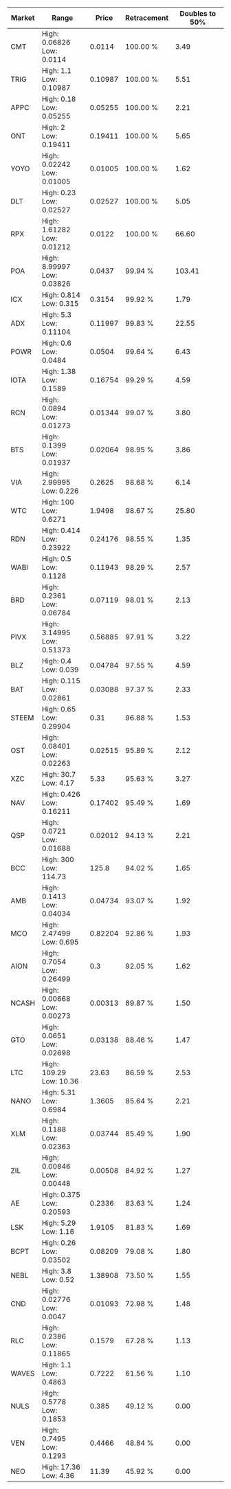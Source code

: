 | Market | Range | Price| Retracement | Doubles to 50% |
| --- | --- | --- | --- | --- |
| CMT | High: 0.06826<br />Low: 0.0114 | 0.0114 | 100.00 % | 3.49 |
| TRIG | High: 1.1<br />Low: 0.10987 | 0.10987 | 100.00 % | 5.51 |
| APPC | High: 0.18<br />Low: 0.05255 | 0.05255 | 100.00 % | 2.21 |
| ONT | High: 2<br />Low: 0.19411 | 0.19411 | 100.00 % | 5.65 |
| YOYO | High: 0.02242<br />Low: 0.01005 | 0.01005 | 100.00 % | 1.62 |
| DLT | High: 0.23<br />Low: 0.02527 | 0.02527 | 100.00 % | 5.05 |
| RPX | High: 1.61282<br />Low: 0.01212 | 0.0122 | 100.00 % | 66.60 |
| POA | High: 8.99997<br />Low: 0.03826 | 0.0437 | 99.94 % | 103.41 |
| ICX | High: 0.814<br />Low: 0.315 | 0.3154 | 99.92 % | 1.79 |
| ADX | High: 5.3<br />Low: 0.11104 | 0.11997 | 99.83 % | 22.55 |
| POWR | High: 0.6<br />Low: 0.0484 | 0.0504 | 99.64 % | 6.43 |
| IOTA | High: 1.38<br />Low: 0.1589 | 0.16754 | 99.29 % | 4.59 |
| RCN | High: 0.0894<br />Low: 0.01273 | 0.01344 | 99.07 % | 3.80 |
| BTS | High: 0.1399<br />Low: 0.01937 | 0.02064 | 98.95 % | 3.86 |
| VIA | High: 2.99995<br />Low: 0.226 | 0.2625 | 98.68 % | 6.14 |
| WTC | High: 100<br />Low: 0.6271 | 1.9498 | 98.67 % | 25.80 |
| RDN | High: 0.414<br />Low: 0.23922 | 0.24176 | 98.55 % | 1.35 |
| WABI | High: 0.5<br />Low: 0.1128 | 0.11943 | 98.29 % | 2.57 |
| BRD | High: 0.2361<br />Low: 0.06784 | 0.07119 | 98.01 % | 2.13 |
| PIVX | High: 3.14995<br />Low: 0.51373 | 0.56885 | 97.91 % | 3.22 |
| BLZ | High: 0.4<br />Low: 0.039 | 0.04784 | 97.55 % | 4.59 |
| BAT | High: 0.115<br />Low: 0.02861 | 0.03088 | 97.37 % | 2.33 |
| STEEM | High: 0.65<br />Low: 0.29904 | 0.31 | 96.88 % | 1.53 |
| OST | High: 0.08401<br />Low: 0.02263 | 0.02515 | 95.89 % | 2.12 |
| XZC | High: 30.7<br />Low: 4.17 | 5.33 | 95.63 % | 3.27 |
| NAV | High: 0.426<br />Low: 0.16211 | 0.17402 | 95.49 % | 1.69 |
| QSP | High: 0.0721<br />Low: 0.01688 | 0.02012 | 94.13 % | 2.21 |
| BCC | High: 300<br />Low: 114.73 | 125.8 | 94.02 % | 1.65 |
| AMB | High: 0.1413<br />Low: 0.04034 | 0.04734 | 93.07 % | 1.92 |
| MCO | High: 2.47499<br />Low: 0.695 | 0.82204 | 92.86 % | 1.93 |
| AION | High: 0.7054<br />Low: 0.26499 | 0.3 | 92.05 % | 1.62 |
| NCASH | High: 0.00668<br />Low: 0.00273 | 0.00313 | 89.87 % | 1.50 |
| GTO | High: 0.0651<br />Low: 0.02698 | 0.03138 | 88.46 % | 1.47 |
| LTC | High: 109.29<br />Low: 10.36 | 23.63 | 86.59 % | 2.53 |
| NANO | High: 5.31<br />Low: 0.6984 | 1.3605 | 85.64 % | 2.21 |
| XLM | High: 0.1188<br />Low: 0.02363 | 0.03744 | 85.49 % | 1.90 |
| ZIL | High: 0.00846<br />Low: 0.00448 | 0.00508 | 84.92 % | 1.27 |
| AE | High: 0.375<br />Low: 0.20593 | 0.2336 | 83.63 % | 1.24 |
| LSK | High: 5.29<br />Low: 1.16 | 1.9105 | 81.83 % | 1.69 |
| BCPT | High: 0.26<br />Low: 0.03502 | 0.08209 | 79.08 % | 1.80 |
| NEBL | High: 3.8<br />Low: 0.52 | 1.38908 | 73.50 % | 1.55 |
| CND | High: 0.02776<br />Low: 0.0047 | 0.01093 | 72.98 % | 1.48 |
| RLC | High: 0.2386<br />Low: 0.11865 | 0.1579 | 67.28 % | 1.13 |
| WAVES | High: 1.1<br />Low: 0.4863 | 0.7222 | 61.56 % | 1.10 |
| NULS | High: 0.5778<br />Low: 0.1853 | 0.385 | 49.12 % | 0.00 |
| VEN | High: 0.7495<br />Low: 0.1293 | 0.4466 | 48.84 % | 0.00 |
| NEO | High: 17.36<br />Low: 4.36 | 11.39 | 45.92 % | 0.00 |

